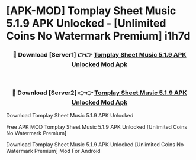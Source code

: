 # [APK-MOD] Tomplay Sheet Music 5.1.9 APK Unlocked - [Unlimited Coins No Watermark Premium] i1h7d



<div align="center">
<h3>🔴 Download [Server1] 👉👉 <a href="https://momento.my/?title=Tomplay_Sheet_Music_5.1.9_APK_Unlocked">Tomplay Sheet Music 5.1.9 APK Unlocked Mod Apk</a></h3><br>

<h3>🔴 Download [Server2] 👉👉 <a href="https://momento.my/?title=Tomplay_Sheet_Music_5.1.9_APK_Unlocked">Tomplay Sheet Music 5.1.9 APK Unlocked Mod Apk</a></h3>
</div>



Download Tomplay Sheet Music 5.1.9 APK Unlocked 

Free APK MOD Tomplay Sheet Music 5.1.9 APK Unlocked [Unlimited Coins No Watermark Premium]

Download Tomplay Sheet Music 5.1.9 APK Unlocked [Unlimited Coins No Watermark Premium] Mod For Android
